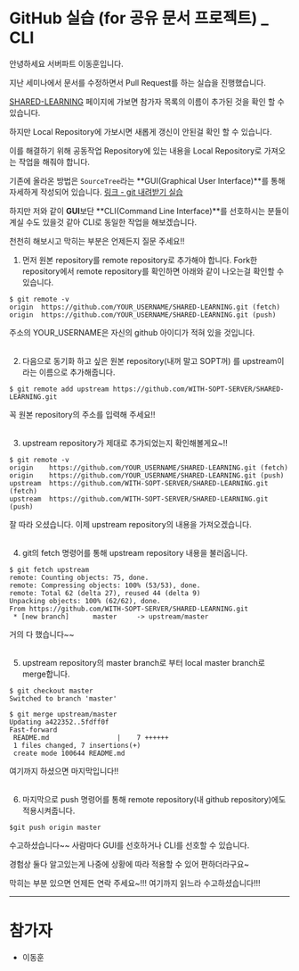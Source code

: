 # GitHub 실습 (for 공유 문서 프로젝트) _ CLI

안녕하세요 서버파트 이동훈입니다.
 
지난 세미나에서 문서를 수정하면서 Pull Request를 하는 실습을 진행했습니다.

[SHARED-LEARNING](https://github.com/WITH-SOPT-SERVER/SHARED-LEARNING) 페이지에 가보면
참가자 목록의 이름이 추가된 것을 확인 할 수 있습니다.

하지만 Local Repository에 가보시면 새롭게 갱신이 안된걸 확인 할 수 있습니다. 

이를 해결하기 위해 공동작업 Repository에 있는 내용을 Local Repository로 가져오는 작업을 해줘야 합니다.

기존에 올라온 방법은 ``SourceTree``라는 **GUI(Graphical User Interface)**를 통해 자세하게 작성되어 있습니다. [링크 - git 내려받기 실습](https://github.com/WITH-SOPT-SERVER/SHARED-LEARNING) 

하지만 저와 같이 **GUI**보단 **CLI(Command Line Interface)**를 선호하시는 분들이 계실 수도 있을것 같아 CLI로 동일한 작업을 해보겠습니다. 

천천히 해보시고 막히는 부분은 언제든지 질문 주세요!!

1. 먼저 원본 repository를 remote repository로 추가해야 합니다. Fork한 repository에서 remote repository를 확인하면 아래와 같이 나오는걸 확인할 수 있습니다.

```
$ git remote -v
origin  https://github.com/YOUR_USERNAME/SHARED-LEARNING.git (fetch)
origin  https://github.com/YOUR_USERNAME/SHARED-LEARNING.git (push) 
```

주소의 YOUR_USERNAME은 자신의 github 아이디가 적혀 있을 것입니다. 
<br>
<br>


2. 다음으로 동기화 하고 싶은 원본 repository(내꺼 말고 SOPT꺼) 를 upstream이라는 이름으로 추가해줍니다.

```
$ git remote add upstream https://github.com/WITH-SOPT-SERVER/SHARED-LEARNING.git
```

꼭 원본 repository의 주소를 입력해 주세요!!
<br>
<br>

3. upstream repository가 제대로 추가되었는지 확인해볼게요~!!

```
$ git remote -v
origin    https://github.com/YOUR_USERNAME/SHARED-LEARNING.git (fetch)
origin    https://github.com/YOUR_USERNAME/SHARED-LEARNING.git (push)
upstream  https://github.com/WITH-SOPT-SERVER/SHARED-LEARNING.git (fetch)
upstream  https://github.com/WITH-SOPT-SERVER/SHARED-LEARNING.git (push)
```

잘 따라 오셨습니다. 이제 upstream repository의 내용을 가져오겠습니다.
<br>
<br>

4. git의 fetch 명령어를 통해 upstream repository 내용을 불러옵니다.

```
$ git fetch upstream
remote: Counting objects: 75, done.
remote: Compressing objects: 100% (53/53), done.
remote: Total 62 (delta 27), reused 44 (delta 9)
Unpacking objects: 100% (62/62), done.
From https://github.com/WITH-SOPT-SERVER/SHARED-LEARNING.git
 * [new branch]      master     -> upstream/master
```

거의 다 했습니다~~
<br>
<br>

5. upstream repository의 master branch로 부터 local master branch로 merge합니다.

```
$ git checkout master
Switched to branch 'master'

$ git merge upstream/master
Updating a422352..5fdff0f
Fast-forward
 README.md                 |    7 ++++++
 1 files changed, 7 insertions(+)
 create mode 100644 README.md
```

여기까지 하셨으면 마지막입니다!!
<br>
<br>

6. 마지막으로 push 명령어를 통해 remote repository(내 github repository)에도 적용시켜줍니다.

```
$git push origin master
```

수고하셨습니다~~ 사람마다 GUI를 선호하거나 CLI를 선호할 수 있습니다. 


경험상 둘다 알고있는게 나중에 상황에 따라 적용할 수 있어 편하더라구요~

막히는 부분 있으면 언제든 연락 주세요~!!! 여기까지 읽느라 수고하셨습니다!!!

---
# 참가자

- 이동훈